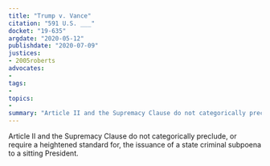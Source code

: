 ```yaml
---
title: "Trump v. Vance"
citation: "591 U.S. ___"
docket: "19-635"
argdate: "2020-05-12"
publishdate: "2020-07-09"
justices:
- 2005roberts
advocates:
- 
tags:
- 
topics:
- 
summary: "Article II and the Supremacy Clause do not categorically preclude, or require a heightened standard for, the issuance of a state criminal subpoena to a sitting President."
---
```

Article II and the Supremacy Clause do not categorically preclude, or require a heightened standard for, the issuance of a state criminal subpoena to a sitting President.